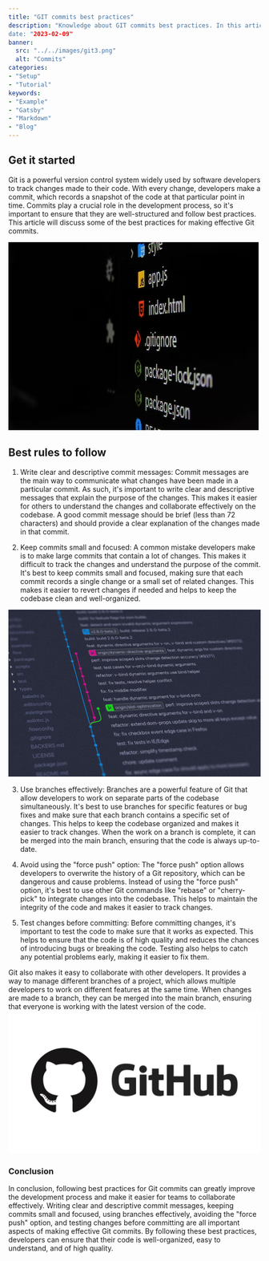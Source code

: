 ```yaml
---
title: "GIT commits best practices"
description: "Knowledge about GIT commits best practices. In this article I will show you how to get started with GIT.
date: "2023-02-09"
banner:
  src: "../../images/git3.png"
  alt: "Commits"
categories:
- "Setup"
- "Tutorial"
keywords:
- "Example"
- "Gatsby"
- "Markdown"
- "Blog"
---
```

## Get it started

Git is a powerful version control system widely used by software developers to track changes made to their code. With every change, developers make a commit, which records a snapshot of the code at that particular point in time. Commits play a crucial role in the development process, so it's important to ensure that they are well-structured and follow best practices. This article will discuss some of the best practices for making effective Git commits.

![This is the alt tag.](../../images/commit.png)

## Best rules to follow

1. Write clear and descriptive commit messages: Commit messages are the main way to communicate what changes have been made in a particular commit. As such, it's important to write clear and descriptive messages that explain the purpose of the changes. This makes it easier for others to understand the changes and collaborate effectively on the codebase. A good commit message should be brief (less than 72 characters) and should provide a clear explanation of the changes made in that commit.


2. Keep commits small and focused: A common mistake developers make is to make large commits that contain a lot of changes. This makes it difficult to track the changes and understand the purpose of the commit. It's best to keep commits small and focused, making sure that each commit records a single change or a small set of related changes. This makes it easier to revert changes if needed and helps to keep the codebase clean and well-organized.


![This is the alt tag.](../../images/git2.png)

3. Use branches effectively: Branches are a powerful feature of Git that allow developers to work on separate parts of the codebase simultaneously. It's best to use branches for specific features or bug fixes and make sure that each branch contains a specific set of changes. This helps to keep the codebase organized and makes it easier to track changes. When the work on a branch is complete, it can be merged into the main branch, ensuring that the code is always up-to-date.

4. Avoid using the "force push" option: The "force push" option allows developers to overwrite the history of a Git repository, which can be dangerous and cause problems. Instead of using the "force push" option, it's best to use other Git commands like "rebase" or "cherry-pick" to integrate changes into the codebase. This helps to maintain the integrity of the code and makes it easier to track changes.

5. Test changes before committing: Before committing changes, it's important to test the code to make sure that it works as expected. This helps to ensure that the code is of high quality and reduces the chances of introducing bugs or breaking the code. Testing also helps to catch any potential problems early, making it easier to fix them.

Git also makes it easy to collaborate with other developers. It provides a way to manage different branches of a project, which allows multiple developers to work on different features at the same time. When changes are made to a branch, they can be merged into the main branch, ensuring that everyone is working with the latest version of the code.
![This is the alt tag.](../../images/github.png)


### Conclusion
In conclusion, following best practices for Git commits can greatly improve the development process and make it easier for teams to collaborate effectively. Writing clear and descriptive commit messages, keeping commits small and focused, using branches effectively, avoiding the "force push" option, and testing changes before committing are all important aspects of making effective Git commits. By following these best practices, developers can ensure that their code is well-organized, easy to understand, and of high quality.